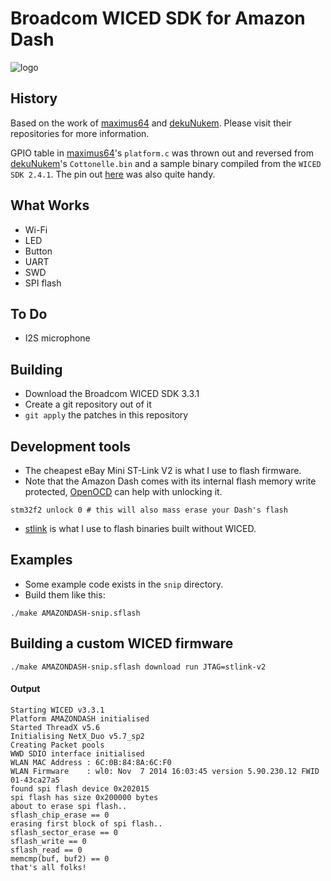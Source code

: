 # Broadcom WICED SDK for Amazon Dash

![logo](http://i.imgur.com/7SbDC65.jpg "")

## History

Based on the work of [maximus64](https://github.com/maximus64/amazon-dash-wiced) and [dekuNukem](https://github.com/dekuNukem/Amazon_Dash_Button).  Please visit their repositories for more information.

GPIO table in [maximus64](https://github.com/maximus64/amazon-dash-wiced)'s `platform.c` was thrown out and reversed from [dekuNukem](https://github.com/dekuNukem/Amazon_Dash_Button)'s `Cottonelle.bin` and a sample binary compiled from the `WICED SDK 2.4.1`.  The pin out [here](https://github.com/dekuNukem/Amazon_Dash_Button/blob/master/Pinouts_and_Components.pdf) was also quite handy.

## What Works

* Wi-Fi
* LED
* Button
* UART
* SWD
* SPI flash

## To Do

* I2S microphone

## Building

* Download the Broadcom WICED SDK 3.3.1
* Create a git repository out of it
* `git apply` the patches in this repository

## Development tools

* The cheapest eBay Mini ST-Link V2 is what I use to flash firmware.
* Note that the Amazon Dash comes with its internal flash memory write protected, [OpenOCD](http://repo.or.cz/w/openocd.git) can help with unlocking it.
```
stm32f2 unlock 0 # this will also mass erase your Dash's flash
```
* [stlink](https://github.com/texane/stlink) is what I use to flash binaries built without WICED.

## Examples

* Some example code exists in the `snip` directory.
* Build them like this:
```
./make AMAZONDASH-snip.sflash
```

## Building a custom WICED firmware

```
./make AMAZONDASH-snip.sflash download run JTAG=stlink-v2
```

#### Output

```
Starting WICED v3.3.1
Platform AMAZONDASH initialised
Started ThreadX v5.6
Initialising NetX_Duo v5.7_sp2
Creating Packet pools
WWD SDIO interface initialised
WLAN MAC Address : 6C:0B:84:8A:6C:F0
WLAN Firmware    : wl0: Nov  7 2014 16:03:45 version 5.90.230.12 FWID 01-43ca27a5
found spi flash device 0x202015
spi flash has size 0x200000 bytes
about to erase spi flash..
sflash_chip_erase == 0
erasing first block of spi flash..
sflash_sector_erase == 0
sflash_write == 0
sflash_read == 0
memcmp(buf, buf2) == 0
that's all folks!
```
